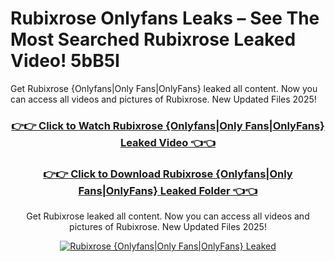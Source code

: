 # Rubixrose Onlyfans Leaks – See The Most Searched Rubixrose Leaked Video! 5bB5I

Get Rubixrose {Onlyfans|Only Fans|OnlyFans} leaked all content. Now you can access all videos and pictures of Rubixrose. New Updated Files 2025!  
<div align="center">
  
### [👉👉 Click to Watch Rubixrose {Onlyfans|Only Fans|OnlyFans} Leaked Video 👈👈](https://links2leaks.com/rubixrose)  
### [👉👉 Click to Download Rubixrose {Onlyfans|Only Fans|OnlyFans} Leaked Folder 👈👈](https://links2leaks.com/rubixrose)  

Get Rubixrose leaked all content. Now you can access all videos and pictures of Rubixrose. New Updated Files 2025!  

[![Rubixrose {Onlyfans|Only Fans|OnlyFans} Leaked](https://i.ibb.co/93hzkbrt/l2l.gif)](https://links2leaks.com/rubixrose)  

</div>

